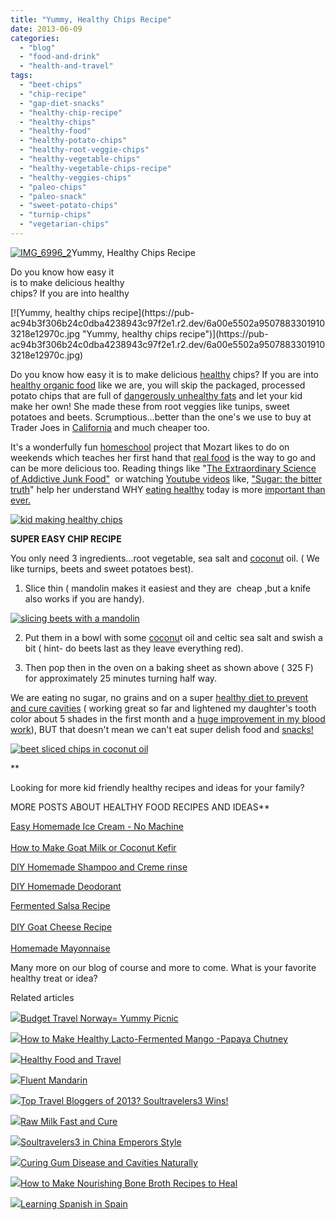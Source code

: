 ```yaml
---
title: "Yummy, Healthy Chips Recipe"
date: 2013-06-09
categories: 
  - "blog"
  - "food-and-drink"
  - "health-and-travel"
tags: 
  - "beet-chips"
  - "chip-recipe"
  - "gap-diet-snacks"
  - "healthy-chip-recipe"
  - "healthy-chips"
  - "healthy-food"
  - "healthy-potato-chips"
  - "healthy-root-veggie-chips"
  - "healthy-vegetable-chips"
  - "healthy-vegetable-chips-recipe"
  - "healthy-veggies-chips"
  - "paleo-chips"
  - "paleo-snack"
  - "sweet-potato-chips"
  - "turnip-chips"
  - "vegetarian-chips"
---
```


[![IMG_6996_2](https://pub-ac94b3f306b24c0dba4238943c97f2e1.r2.dev/6a00e5502a95078833019103218d33970c.jpg "IMG_6996_2")](https://pub-ac94b3f306b24c0dba4238943c97f2e1.r2.dev/6a00e5502a95078833019103218d33970c.jpg)Yummy, Healthy Chips Recipe  
  
Do you know how easy it  
is to make delicious healthy  
chips? If you are into healthy

<!--more--> [![Yummy, healthy chips recipe](https://pub-ac94b3f306b24c0dba4238943c97f2e1.r2.dev/6a00e5502a95078833019103218e12970c.jpg "Yummy, healthy chips recipe")](https://pub-ac94b3f306b24c0dba4238943c97f2e1.r2.dev/6a00e5502a95078833019103218e12970c.jpg)  
  
  
Do you know how easy it is to make delicious [healthy](http://soultravelers3new.local/health-and-travel/ "healthy food") chips? If you are into [healthy organic food](http://soultravelers3new.local/2012/04/health-organic-raw-foods-and-travel.html "healthy organic food") like we are, you will skip the packaged, processed potato chips that are full of [dangerously unhealthy fats](http://wellnessmama.com/2193/why-you-should-never-eat-vegetable-oil-or-margarine/ "dangerous fats") and let your kid make her own! She made these from root veggies like tunips, sweet potatoes and beets. Scrumptious...better than the one's we use to buy at Trader Joes in [California](http://soultravelers3new.local/2012/08/top-10-california-destinations.html "California travel") and much cheaper too.  
  
It's a wonderfully fun [homeschool](http://soultravelers3new.local/2010/04/family-travel-homeschool-education-global-students-lifestyle-design-location-independent-4hww-around.html "homeschool and travel") project that Mozart likes to do on weekends which teaches her first hand that [real food](http://soultravelers3new.local/2012/06/healthy-food-and-travel.html "healthy food and travel") is the way to go and can be more delicious too. Reading things like "[The Extraordinary Science of Addictive Junk Food"](http://www.nytimes.com/2013/02/24/magazine/the-extraordinary-science-of-junk-food.html?pagewanted=all&_r=0 "junk food addiction")  or watching [Youtube videos](http://www.youtube.com/user/soultravelers3 "soultravelers3 youtube videos") like, ["Sugar: the bitter truth](http://www.youtube.com/watch?v=dBnniua6-oM "sugar and disease")" help her understand WHY [eating healthy](http://soultravelers3new.local/2008/09/how-to-eat-heal.html "how to eat healthy and cheap in Europe") today is more [important than ever.](http://www.sustainabletable.org/869/impacts-of-industrial-agriculture "sustainable food")  
  
[![kid making healthy chips](https://pub-ac94b3f306b24c0dba4238943c97f2e1.r2.dev/6a00e5502a9507883301901d2b707e970b.jpg "kid making healthy chips")](https://pub-ac94b3f306b24c0dba4238943c97f2e1.r2.dev/6a00e5502a9507883301901d2b707e970b.jpg)  
  
**SUPER EASY CHIP RECIPE**  
  
You only need 3 ingredients...root vegetable, sea salt and [coconut](http://soultravelers3new.local/2012/08/-superfood-healthy-coconut-tropical-nourishing-tradition-in-asia.html "coconut nourishing tradition") oil. ( We like turnips, beets and sweet potatoes best).  
  
1) Slice thin ( mandolin makes it easiest and they are  cheap ,but a knife also works if you are handy).  
  
  
[![slicing beets with a mandolin](https://pub-ac94b3f306b24c0dba4238943c97f2e1.r2.dev/6a00e5502a950788330191032191e0970c.jpg "slicing beets with a mandolin")](https://pub-ac94b3f306b24c0dba4238943c97f2e1.r2.dev/6a00e5502a950788330191032191e0970c.jpg)  
  
2) Put them in a bowl with some [coconu](http://soultravelers3new.local/2012/08/awesome-asian-coconut-rickshaw-photo.html "coconut rickshaw photo")t oil and celtic sea salt and swish a bit ( hint- do beets last as they leave everything red).  
  
3) Then pop then in the oven on a baking sheet as shown above ( 325 F) for approximately 25 minutes turning half way.  
  
We are eating no sugar, no grains and on a super [healthy diet to prevent and cure cavities](http://soultravelers3new.local/2013/03/curing-gum-disease-and-cavities-naturally.html "curing gum disease and cavities") ( working great so far and lightened my daughter's tooth color about 5 shades in the first month and a [huge improvement in my blood work](http://soultravelers3new.local/2013/05/healing-sun-vitamin-d-major-improvements.html "vitamin D and health improvements")), BUT that doesn't mean we can't eat super delish food and [snacks!](http://soultravelers3new.local/2012/07/healthy-snacks-for-kids.html "healthy snacks for kids")  
  
[![beet sliced chips in coconut oil](https://pub-ac94b3f306b24c0dba4238943c97f2e1.r2.dev/6a00e5502a9507883301901d2b7274970b.jpg "beet sliced chips in coconut oil")](https://pub-ac94b3f306b24c0dba4238943c97f2e1.r2.dev/6a00e5502a9507883301901d2b7274970b.jpg)  
  
**  
  
Looking for more kid friendly healthy recipes and ideas for your family?  
  
MORE POSTS ABOUT HEALTHY FOOD RECIPES AND IDEAS**  
  
[Easy Homemade Ice Cream - No Machine](http://soultravelers3new.local/2013/05/easy-healthy-homemade-ice-cream-no-machine-.html#more "homemade ice cream no machine")  
[  
How to Make Goat Milk or Coconut Kefir](http://soultravelers3new.local/2012/07/-how-to-make-kefir-easy-goats-milk-or-coconut-milk.html "how to make kefir")  
  
[DIY Homemade Shampoo and Creme rinse](http://soultravelers3new.local/2012/09/how-to-make-diy-homemade-shampoo-and-creme-rinse-easy-cheap-healthy.html "how to make diy shampoo and cream rinse")  
  
[DIY Homemade Deodorant](http://soultravelers3new.local/2012/09/how-to-make-diy-homemade-deodorant-easy-cheap-healthy.html "homemade deodorant")  
  
[Fermented Salsa Recipe](http://soultravelers3new.local/2012/09/how-to-make-healthy-lacto-fermented-salsa.html "fermented salsa recipe")  
[  
DIY Goat Cheese Recipe](http://soultravelers3new.local/2013/02/how-to-make-diy-goat-cheese-with-kefir.html#more "diy goat cheese recipe")  
[  
Homemade Mayonnaise](http://soultravelers3new.local/2013/02/how-to-make-homemade-lacto-fermented-mayonnaise.html#more "homemade fermented mayonnaise")  
  
Many more on our blog of course and more to come. What is your favorite healthy treat or idea?  
  

Related articles

[![](http://i.zemanta.com/94955143_80_80.jpg)](http://soultravelers3new.local/2012/06/budget-travel-norway-yummy-picnic.html)[Budget Travel Norway= Yummy Picnic](http://soultravelers3new.local/2012/06/budget-travel-norway-yummy-picnic.html)

[![](http://i.zemanta.com/107961277_80_80.jpg)](http://soultravelers3new.local/2012/08/how-to-make-healthy-lacto-fermented-mango-papaya-chutney.html)[How to Make Healthy Lacto-Fermented Mango -Papaya Chutney](http://soultravelers3new.local/2012/08/how-to-make-healthy-lacto-fermented-mango-papaya-chutney.html)

[![](http://i.zemanta.com/92033338_80_80.jpg)](http://soultravelers3new.local/2012/06/healthy-food-and-travel.html)[Healthy Food and Travel](http://soultravelers3new.local/2012/06/healthy-food-and-travel.html)

[![](http://i.zemanta.com/175476274_80_80.jpg)](http://soultravelers3new.local/2013/06/fluent-mandarin.html)[Fluent Mandarin](http://soultravelers3new.local/2013/06/fluent-mandarin.html)

[![](http://i.zemanta.com/135568483_80_80.jpg)](http://soultravelers3new.local/2013/01/top-travel-bloggers-of-2013-soultravelers3-wins-.html)[Top Travel Bloggers of 2013? Soultravelers3 Wins!](http://soultravelers3new.local/2013/01/top-travel-bloggers-of-2013-soultravelers3-wins-.html)

[![](http://i.zemanta.com/159260770_80_80.jpg)](http://soultravelers3new.local/2013/04/raw-milk-fast-and-cure.html)[Raw Milk Fast and Cure](http://soultravelers3new.local/2013/04/raw-milk-fast-and-cure.html)

[![](http://i.zemanta.com/130189927_80_80.jpg)](http://soultravelers3new.local/2012/12/soultravelers3-in-china-emperors-style.html)[Soultravelers3 in China Emperors Style](http://soultravelers3new.local/2012/12/soultravelers3-in-china-emperors-style.html)

[![](http://i.zemanta.com/154024597_80_80.jpg)](http://soultravelers3new.local/2013/03/curing-gum-disease-and-cavities-naturally.html)[Curing Gum Disease and Cavities Naturally](http://soultravelers3new.local/2013/03/curing-gum-disease-and-cavities-naturally.html)

[![](http://i.zemanta.com/116529894_80_80.jpg)](http://soultravelers3new.local/2012/10/how-to-make-nourishing-bone-broth-recipes-to-heal.html)[How to Make Nourishing Bone Broth Recipes to Heal](http://soultravelers3new.local/2012/10/how-to-make-nourishing-bone-broth-recipes-to-heal.html)

[![](http://i.zemanta.com/168450990_80_80.jpg)](http://soultravelers3new.local/2013/05/learning-spanish-in-spain.html)[Learning Spanish in Spain](http://soultravelers3new.local/2013/05/learning-spanish-in-spain.html)
